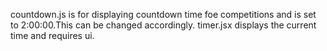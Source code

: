 countdown.js is for displaying countdown time foe competitions and is set to 2:00:00.This can be changed accordingly.
timer.jsx displays the current time and requires ui.
